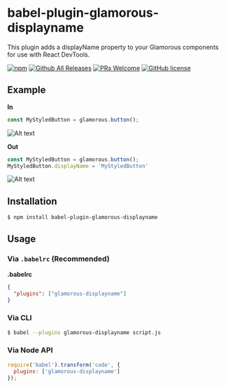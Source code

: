 # babel-plugin-glamorous-displayname

This plugin adds a displayName property to your Glamorous components for use with React DevTools. 

[![npm](https://img.shields.io/npm/v/npm.svg)](https://github.com/bernard-lin/babel-plugin-glamorous-displayname)
[![Github All Releases](https://img.shields.io/github/downloads/atom/atom/total.svg)](https://github.com/bernard-lin/babel-plugin-glamorous-displayname)
[![PRs Welcome](https://img.shields.io/badge/PRs-welcome-brightgreen.svg?style=flat-square)](http://makeapullrequest.com)
[![GitHub license](https://img.shields.io/badge/license-MIT-blue.svg)](https://raw.githubusercontent.com/bernard-lin/babel-plugin-glamorous-displayname/master/LICENSE)

## Example

**In**

```js
const MyStyledButton = glamorous.button();
```

![Alt text](https://cloud.githubusercontent.com/assets/16327281/25269334/2617d1c4-264a-11e7-98aa-9b67c9c26ad6.png "React DevTools")

**Out**

```js
const MyStyledButton = glamorous.button();
MyStyledButton.displayName = 'MyStyledButton'
```

![Alt text](https://cloud.githubusercontent.com/assets/16327281/25269284/f4c4791a-2649-11e7-8457-f367ea8fab59.png "React DevTools")

## Installation

```sh
$ npm install babel-plugin-glamorous-displayname
```

## Usage

### Via `.babelrc` (Recommended)

**.babelrc**

```json
{
  "plugins": ["glamorous-displayname"]
}
```

### Via CLI

```sh
$ babel --plugins glamorous-displayname script.js
```

### Via Node API

```javascript
require('babel').transform('code', {
  plugins: ['glamorous-displayname']
});
```